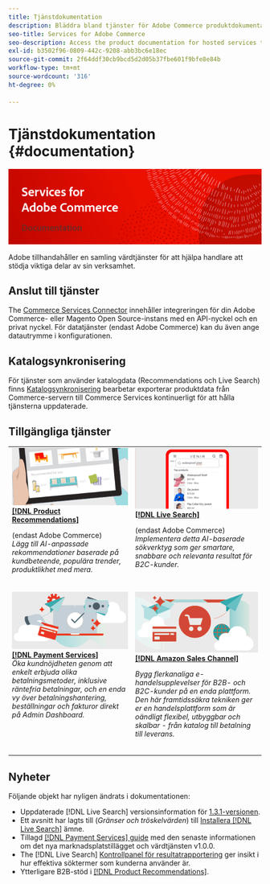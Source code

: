 ```yaml
---
title: Tjänstdokumentation
description: Bläddra bland tjänster för Adobe Commerce produktdokumentation
seo-title: Services for Adobe Commerce
seo-description: Access the product documentation for hosted services that help Adobe Commerce and Magento Open Source merchants support key components of their business.
exl-id: b3502f96-0809-442c-9208-abb3bc6e18ec
source-git-commit: 2f64ddf30cb9bcd5d2d05b37fbe601f9bfe8e84b
workflow-type: tm+mt
source-wordcount: '316'
ht-degree: 0%

---
```


# Tjänstdokumentation {#documentation}

![Tjänster för Adobe Commerce](./assets/banner-services-home.png)

Adobe tillhandahåller en samling värdtjänster för att hjälpa handlare att stödja viktiga delar av sin verksamhet.

## Anslut till tjänster

The [Commerce Services Connector](https://docs.magento.com/user-guide/system/saas.html) innehåller integreringen för din Adobe Commerce- eller Magento Open Source-instans med en API-nyckel och en privat nyckel. För datatjänster (endast Adobe Commerce) kan du även ange datautrymme i konfigurationen.

## Katalogsynkronisering

För tjänster som använder katalogdata (Recommendations och Live Search) finns [Katalogsynkronisering](https://docs.magento.com/user-guide/system/catalog-sync.html) bearbetar exporterar produktdata från Commerce-servern till Commerce Services kontinuerligt för att hålla tjänsterna uppdaterade.

## Tillgängliga tjänster

<table>
<tr>
   <td valign="top">
       <img alt="[!UICONTROL Product Recommendations]" src="assets/product-recs.png" />
    <div><a href="https://docs.magento.com/user-guide/recommendations/overview.html">
    <strong>[!DNL Product Recommendations]</strong></a>
    </div>
    <p>(endast Adobe Commerce)<br><em>Lägg till AI-anpassade rekommendationer baserade på kundbeteende, populära trender, produktlikhet med mera.</em></p>
    <br>
  </td>
  <td valign="top">
      <img alt="[!DNL Live Search]" src="assets/live-search.png" />
    <div>
    <a href="https://experienceleague.adobe.com/docs/commerce-merchant-services/live-search/overview.html"><strong>[!DNL Live Search]</strong></a>
    </div>
    <p>(endast Adobe Commerce)<br><em>Implementera detta AI-baserade sökverktyg som ger smartare, snabbare och relevanta resultat för B2C-kunder.</em></p>
    <br>
  </td>
</tr>
<tr>
  <td valign="top">
    <img alt="[!DNL Payment Services]" src="assets/payment-services.png"/>
    <div>
    <a href="https://experienceleague.adobe.com/docs/commerce-merchant-services/payment-services/guide-overview.html"><strong>[!DNL Payment Services]</strong></a>
    </div>
    <em>Öka kundnöjdheten genom att enkelt erbjuda olika betalningsmetoder, inklusive räntefria betalningar, och en enda vy över betalningshantering, beställningar och fakturor direkt på Admin Dashboard.</em>
    <br>
  </td>
    <td valign="top">
       <img alt="Amazon försäljningskanal" src="assets/amazon-channel.png" />
    <div><a href="https://experienceleague.adobe.com/docs/commerce-channels/amazon/guide-overview.html">
    <strong>[!DNL Amazon Sales Channel]</strong></a>
    </div>
    <p><em>Bygg flerkanaliga e-handelsupplevelser för B2B- och B2C-kunder på en enda plattform. Den här framtidssäkra tekniken ger er en handelsplattform som är oändligt flexibel, utbyggbar och skalbar - från katalog till betalning till leverans.</em></p>
    <br>
  </td>
</tr>
</table>

## Nyheter

Följande objekt har nyligen ändrats i dokumentationen:

* Uppdaterade [!DNL Live Search] versionsinformation för [1.3.1-versionen](/help/live-search/release-notes.md).
* Ett avsnitt har lagts till (_Gränser och tröskelvärden_) till [Installera [!DNL Live Search]](/help/live-search/install.md) ämne.
* Tillagd [[!DNL Payment Services] guide](/help/payment-services/guide-overview.md) med den senaste informationen om det nya marknadsplatstillägget och värdtjänsten v1.0.0.
* The [!DNL Live Search] [Kontrollpanel för resultatrapportering](/help/live-search/performance.md) ger insikt i hur effektiva söktermer som kunderna använder är.
* Ytterligare B2B-stöd i [[!DNL Product Recommendations]](https://docs.magento.com/user-guide/recommendations/overview.html).
